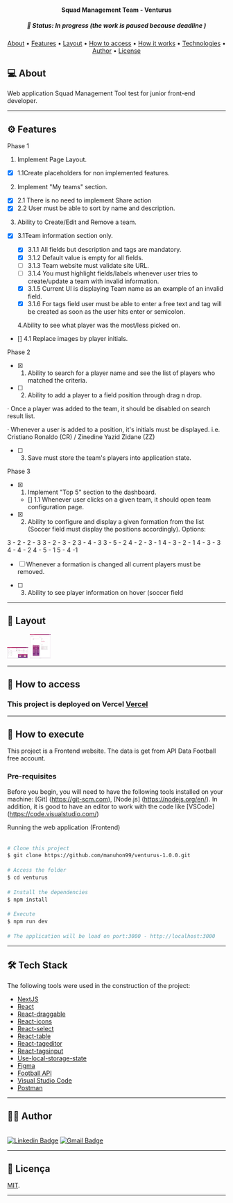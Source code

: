<h4 align="center"> 
	Squad Management Team - Venturus
</h4>
<h5 align="center"> 
	🚧  Status: In progress (the work is paused because deadline )
</h5>

<p align="center">
 <a href="#-sobre-o-projeto">About</a> •
 <a href="#-funcionalidades">Features</a> •
 <a href="#-layout">Layout</a> • 
 <a href="#-como-acessar-o-projeto">How to access</a> • 
 <a href="#-como-executar-o-projeto">How it works</a> • 
 <a href="#-tecnologias">Technologies</a> • 
 <a href="#-autora">Author</a> • 
 <a href="#user-content--licença">License</a>
</p>

## 💻 About

Web application Squad Management Tool test for junior front-end developer.

---

## ⚙️ Features

Phase 1

1. Implement Page Layout.

- [x] 1.1Create placeholders for non implemented features.

2. Implement "My teams" section.

- [x] 2.1 There is no need to implement Share action
- [x] 2.2 User must be able to sort by name and description.

3. Ability to Create/Edit and Remove a team.

- [x] 3.1Team information section only.

  - [x] 3.1.1 All fields but description and tags are mandatory.
  - [x] 3.1.2 Default value is empty for all fields.
  - [ ] 3.1.3 Team website must validate site URL.
  - [ ] 3.1.4 You must highlight fields/labels whenever user tries to create/update a team with invalid information.
  - [x] 3.1.5 Current UI is displaying Team name as an example of an invalid field.
  - [x] 3.1.6 For tags field user must be able to enter a free text and tag will be created as soon as the user hits enter or semicolon.

  4.Ability to see what player was the most/less picked on.

- [] 4.1 Replace images by player initials.

Phase 2

- [x] 1.  Ability to search for a player name and see the list of players who matched the criteria.

- [ ] 2. Ability to add a player to a field position through drag n drop.

· Once a player was added to the team, it should be disabled on search result list.

· Whenever a user is added to a position, it's initials must be displayed. i.e. Cristiano Ronaldo (CR) / Zinedine Yazid Zidane (ZZ)

- [ ] 3. Save must store the team's players into application state.

Phase 3

- [x] 1.  Implement "Top 5" section to the dashboard.

  - [] 1.1 Whenever user clicks on a given team, it should open team configuration page.

- [x] 2. Ability to configure and display a given formation from the list (Soccer field must display the positions accordingly). Options:

3 - 2 - 2 - 3
3 - 2 - 3 - 2
3 - 4 - 3
3 - 5 - 2
4 - 2 - 3 - 1
4 - 3 - 2 - 1
4 - 3 - 3
4 - 4 - 2
4 - 5 - 1
5 - 4 -1

- [ ] Whenever a formation is changed all current players must be removed.

- [ ] 3. Ability to see player information on hover (soccer field

---

## 🎨 Layout

  <img src="./public/stylepage1.png" style="width:48px">
  <img src="./public/stylepage2.png" style="width:48px">

---

## :runner: How to access

### This project is deployed on Vercel [Vercel](https://rpc-manuhon99.vercel.app/)

---

## 🚀 How to execute

This project is a Frontend website. The data is get from API Data Football free account.

### Pre-requisites

Before you begin, you will need to have the following tools installed on your machine: [Git] (https://git-scm.com), [Node.js] (https://nodejs.org/en/). In addition, it is good to have an editor to work with the code like [VSCode] (https://code.visualstudio.com/)

Running the web application (Frontend)

```bash

# Clone this project
$ git clone https://github.com/manuhon99/venturus-1.0.0.git

# Access the folder
$ cd venturus

# Install the dependencies
$ npm install

# Execute
$ npm run dev

# The application will be load on port:3000 - http://localhost:3000
```

---

## 🛠 Tech Stack

The following tools were used in the construction of the project:

- [NextJS](https://nextjs.org/)
- [React](https://pt-br.reactjs.org/)
- [React-draggable](https://www.npmjs.com/package/react-draggable)
- [React-icons](https://react-icons.github.io/react-icons/)
- [React-select](https://react-select.com/)
- [React-table](https://www.npmjs.com/package/react-table)
- [React-tageditor](https://www.npmjs.com/package/react-tageditor)
- [React-tagsinput](https://www.npmjs.com/package/react-tag-input)
- [Use-local-storage-state](https://www.npmjs.com/package/use-local-storage-state)
- [Figma](https://www.figma.com/)
- [Football API](http://api.football-data.org/)
- [Visual Studio Code](https://code.visualstudio.com/)
- [Postman](https://www.postman.com/)

---

## :superhero_woman: Author

<br/> [![Linkedin Badge](https://img.shields.io/badge/-LinkedIn-blue?style=flat-square&logo=Linkedin&logoColor=white&link=lhttps://www.linkedin.com/in/emanueli-santos-da-silva-66a76525/)](https://www.linkedin.com/in/emanueli-santos-da-silva-66a76525/) [![Gmail Badge](https://img.shields.io/badge/-Gmail-c14438?style=flat-square&logo=Gmail&logoColor=white&link=mailto:emanuelissilva@hotmail.com)](mailto:emanuelissilva@hotmail.com)

---

## 📝 Licença

[MIT](./LICENSE).

---
